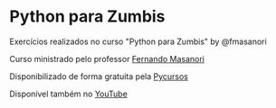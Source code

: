 # Python para Zumbis

Exercícios realizados no curso "Python para Zumbis" by @fmasanori

Curso ministrado pelo professor [Fernando Masanori](http://about.me/fmasanori)

Disponibilizado de forma gratuita pela [Pycursos](http://www.pycursos.com)

Disponível também no [YouTube](https://youtu.be/6La690qlH5w?list=PLUukMN0DTKCtbzhbYe2jdF4cr8MOWClXc)

